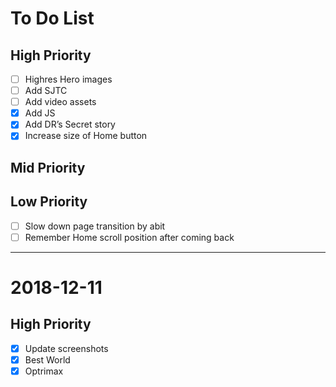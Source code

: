 # To Do List

## High Priority
- [ ] Highres Hero images
- [ ] Add SJTC
- [ ] Add video assets
- [x] Add JS
- [x] Add DR’s Secret story
- [x] Increase size of Home button

## Mid Priority

## Low Priority
- [ ] Slow down page transition by abit
- [ ] Remember Home scroll position after coming back

---

# 2018-12-11

## High Priority
- [x] Update screenshots
- [x] Best World
- [x] Optrimax